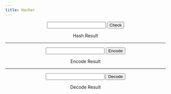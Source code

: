 ```yaml
---
title: Hasher
---
```


<div style="text-align:center">
  <form id="HashCheck" onSubmit="hash(); return false;">
    <input type="text" id="answer" name="user_name" />
    <input type="button" value="Check" onclick="hash(); return false;" />
  </form>
</div>

<div id="result" style="text-align:center">
  Hash Result
</div> 

<!--//////////////////////-->

<hr>

<div style="text-align:center">
  <form id="Encode" onSubmit="T_Encode(); return false;">
    <input type="text" id="enc" />
    <input type="button" value="Encode" onclick="T_Encode(); return false;" />
  </form>
</div>

<div id="enc_result" style="text-align:center">
  Encode Result
</div> 

<!--//////////////////////-->

<hr>

<div style="text-align:center">
  <form id="Decode" onSubmit="T_Decode(); return false;">
    <input type="text" id="enc" />
    <input type="button" value="Decode" onclick="T_Decode(); return false;" />
  </form>
</div>

<div id="dec_result" style="text-align:center">
  Decode Result
</div> 

<!--//////////////////////-->
<!--//////////////////////-->
<!--//////////////////////-->
<!--//////////////////////-->

<script>
//BEING SNEAKY FOR NO REASON
function hash() {
    var InString = document.getElementById("HashCheck").elements[0].value
    var hash = 5381;
    for(var i = 0; i < InString.length; i++)
    {
       hash = hash*33 + InString.charCodeAt(i);
    }
    document.getElementById("result").innerHTML = hash;
    return hash;
}

var di = {};
di[' '] = "p4";
di['a'] = "qz"; di['A'] = "QZ"; 
di['b'] = "wx"; di['B'] = "WX"; 
di['c'] = "ec"; di['C'] = "EC"; 
di['d'] = "rv"; di['D'] = "RV"; 
di['e'] = "tb"; di['E'] = "TB"; 
di['f'] = "yn"; di['F'] = "YN"; 
di['g'] = "um"; di['G'] = "UM"; 
di['h'] = "qa"; di['H'] = "QA"; 
di['i'] = "ws"; di['I'] = "WS"; 
di['j'] = "ed"; di['J'] = "ED"; 
di['k'] = "rf"; di['K'] = "RF"; 
di['l'] = "tg"; di['L'] = "TG"; 
di['m'] = "yh"; di['M'] = "YH"; 
di['n'] = "uj"; di['N'] = "UJ"; 
di['o'] = "az"; di['O'] = "AZ"; 
di['p'] = "sx"; di['P'] = "SX"; 
di['q'] = "dc"; di['Q'] = "DC"; 
di['r'] = "fv"; di['R'] = "FV"; 
di['s'] = "gb"; di['S'] = "GB"; 
di['t'] = "hn"; di['T'] = "HN"; 
di['u'] = "jm"; di['U'] = "JM"; 
di['v'] = "qq"; di['V'] = "QQ"; 
di['w'] = "ww"; di['W'] = "WW"; 
di['x'] = "ee"; di['X'] = "EE"; 
di['y'] = "rr"; di['Y'] = "RR"; 
di['z'] = "tt"; di['Z'] = "TT"; 

var rdi = {};
for (var prop in di) {
  if(di.hasOwnProperty(prop)) {
    rdi[di[prop]] = prop;
  }
}

function T_Encode()
{
  var StringToEncode = document.getElementById("Encode").elements[0].value;
  document.getElementById("enc_result").innerHTML = A_Encode(StringToEncode);
}

function T_Decode()
{
  var StringToDecode = document.getElementById("Decode").elements[0].value;
  document.getElementById("dec_result").innerHTML = A_Decode(StringToDecode);
}

function A_Encode(StringToEncode)
{
  var EncodedString = "";
  for (var i = 0; i < StringToEncode.length; i++) {
    var ThisChar = StringToEncode.charAt(i);
    if(di.hasOwnProperty(ThisChar)) 
    {
      EncodedString = EncodedString + di[ThisChar];
    } else {
      EncodedString = EncodedString + ThisChar + ThisChar;
    }
  }
  return EncodedString;
}

function A_Decode(StringToDecode)
{
  var DecodedString = "";
  for (var i = 0; i < StringToDecode.length; i=i+2) {
    var ThisChar = StringToDecode.charAt(i) + StringToDecode.charAt(i+1);
    if(rdi.hasOwnProperty(ThisChar)) 
    {
      DecodedString = DecodedString + rdi[ThisChar];
    } else {
      DecodedString = DecodedString + ThisChar.charAt(0);
    }
  }

  return DecodedString;
}


</script>
